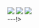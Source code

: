 <!---
![header](https://capsule-render.vercel.app/api?type=waving&color=timeGradient&text=jiyoung's%20GitHub%20👋&animation=twinkling&fontSize=35&fontAlignY=65&fontAlign=78&height=200)

<div align='center'>
<h4>🙌 Welcom 🙌</h4>
<h4>Backend Developer👩‍💻</h4>
<h4>I'm a growing sprout🌱</h4>
</div><br>

<div align='center'>
<h4>📞 Contact 📞</h4>
<a href="https://www.instagram.com/o______og">
    <img 
        src="http://img.shields.io/badge/- Instagram -black?style=flat&logo=Instagram&link=https://www.instagram.com/o______og/"
        style="height : auto; margin-left : 10px; margin-right : 10px;"/>
<a href="mailto:gzero1016@gmail.com"><img src="https://img.shields.io/badge/ Gmail -d14836?style=flat-false&logo=Gmail&logoColor=white&link=gzero1016@gmail.com"/></a>

<a href="https://hits.seeyoufarm.com"><img src="https://hits.seeyoufarm.com/api/count/incr/badge.svg?url=https%3A%2F%2Fgithub.com%2Fgzero1016%2Fhit-counter&count_bg=%23D65A5A&title_bg=%23060606&icon=&icon_color=%23E7E7E7&title=Github&edge_flat=false"/></a>
</div><br>

<div align='center'>
<h4>✍🏻 have used it ✍🏻</h4>
    <img src="https://img.shields.io/badge/Java-3766AB?style=flat-false&logo=Java&logoColor=white"/>
  <img src="https://img.shields.io/badge/c++-00599C?style=flat-false&logo=c%2B%2B&logoColor=white">
  <img src="https://img.shields.io/badge/Python-3766AB?style=flat-false&logo=Python&logoColor=white"/></a>&nbsp 
  <br/>
  <img src="https://img.shields.io/badge/javascript-F7DF1E?style=flat-false&logo=javascript&logoColor=black"> 
   <br/> 
  <img src="https://img.shields.io/badge/mysql-4479A1?style=flat-false&logo=mysql&logoColor=white"> 
    <img src="https://img.shields.io/badge/oracle-F80000?style=flat-false&logo=oracle&logoColor=white">
<br/>
<!---<img src="https://img.shields.io/badge/spring-6DB33F?style=flat-false&logo=spring&logoColor=white">
  <br/>
    ---!>
    <img src="https://img.shields.io/badge/linux-FCC624?style=flat-false&logo=linux&logoColor=black">
    <img src="https://img.shields.io/badge/github-181717?style=flat-false&logo=github&logoColor=white">
  <img src="https://img.shields.io/badge/git-F05032?style=flat-false&logo=git&logoColor=white">
</div><br>
---!>
